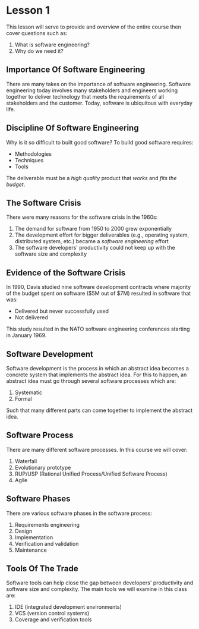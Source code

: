 # Lesson 1

This lesson will serve to provide and overview of the entire course then cover questions such as:

1. What is software engineering?
2. Why do we need it?

## Importance Of Software Engineering

There are many takes on the importance of software engineering. Software engineering today involves many stakeholders and engineers working together to deliver technology that meets the requirements of all stakeholders and the customer. Today, software is ubiquitous with everyday life.

## Discipline Of Software Engineering

Why is it so difficult to built good software? To build good software requires:

- Methodologies
- Techniques
- Tools

The deliverable must be a _high quality_ product that _works_ and _fits the budget_.

## The Software Crisis

There were many reasons for the software crisis in the 1960s:

1. The demand for software from 1950 to 2000 grew exponentially
2. The development effort for bigger deliverables (e.g., operating system, distributed system, etc.) became a _software engineering_ effort
3. The software developers' productivity could not keep up with the software size and complexity

## Evidence of the Software Crisis

In 1990, Davis studied nine software development contracts where majority of the budget spent on software ($5M out of $7M) resulted in software that was:

- Delivered but never successfully used
- Not delivered

This study resulted in the NATO software engineering conferences starting in January 1969.

## Software Development

Software development is the process in which an abstract idea becomes a concrete system that implements the abstract idea. For this to happen, an abstract idea must go through several software processes which are:

1. Systematic
2. Formal

Such that many different parts can come together to implement the abstract idea.

## Software Process

There are many different software processes. In this course we will cover:

1. Waterfall
2. Evolutionary prototype
3. RUP/USP (Rational Unified Process/Unified Software Process)
4. Agile

## Software Phases

There are various software phases in the software process:

1. Requirements engineering
2. Design
3. Implementation
4. Verification and validation
5. Maintenance

## Tools Of The Trade

Software tools can help close the gap between developers' productivity and software size and complexity. The main tools we will examine in this class are:

1. IDE (integrated development environments)
2. VCS (version control systems)
3. Coverage and verification tools
